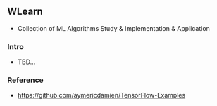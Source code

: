 ## WLearn

* Collection of ML Algorithms Study & Implementation & Application

### Intro

* TBD...


### Reference

* https://github.com/aymericdamien/TensorFlow-Examples
